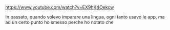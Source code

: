 https://www.youtube.com/watch?v=EX9hK4Oekcw

In passato, quando volevo imparare una lingua, ogni tanto usavo le app, 
ma ad un certo punto ho smesso perche ho notato che 
